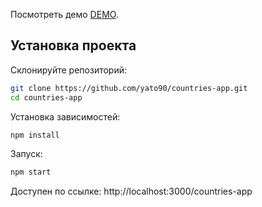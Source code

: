 Посмотреть демо [DEMO](https://yato90.github.io/countries-app/).

## Установка проекта
Склонируйте репозиторий:

```bash
git clone https://github.com/yato90/countries-app.git
cd countries-app
```

Установка зависимостей:

```bash
npm install
```

Запуск:

```bash
npm start
```

Доступен по ссылке: http://localhost:3000/countries-app